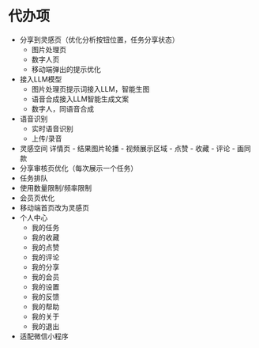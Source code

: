 # 代办项
- 分享到灵感页（优化分析按钮位置，任务分享状态）
    - 图片处理页
    - 数字人页
    - 移动端弹出的提示优化
- 接入LLM模型
    - 图片处理页提示词接入LLM，智能生图
    - 语音合成接入LLM智能生成文案
    - 数字人，同语音合成
- 语音识别
    - 实时语音识别
    - 上传/录音
- 灵感空间
    详情页
        - 结果图片轮播
        - 视频展示区域
        - 点赞
        - 收藏
        - 评论
        - 画同款
- 分享审核页优化（每次展示一个任务）
- 任务排队
- 使用数量限制/频率限制
- 会员页优化
- 移动端首页改为灵感页
- 个人中心
    - 我的任务
    - 我的收藏
    - 我的点赞
    - 我的评论
    - 我的分享
    - 我的会员
    - 我的设置
    - 我的反馈
    - 我的帮助
    - 我的关于
    - 我的退出
- 适配微信小程序